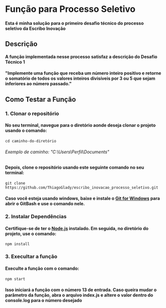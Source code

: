 # Função para Processo Seletivo
#### Esta é minha solução para o primeiro desafio técnico do processo seletivo da Escribo Inovação

## Descrição
#### A função implementada nesse processo satisfaz a descrição do Desafio Técnico 1
#### "Implemente uma função que receba um número inteiro positivo e retorne o somatório de todos os valores inteiros divisíveis por 3 ou 5 que sejam inferiores ao número passado."

## Como Testar a Função
### 1. Clonar o repositório
#### No seu terminal, navegue para o diretório aonde deseja clonar o projeto usando o comando:
```
cd caminho-do-diretório 
```
###### *Exemplo de caminho: "C:\Users\Perfil\Documents"*
#### Depois, clone o repositório usando este seguinte comando no seu terminal:
```
git clone https://github.com/ThiagoGlady/escribo_inovacao_processo_seletivo.git
```
#### Caso você esteja usando windows, baixe e instale o [Git for Windows](https://git-scm.com/download/win) para abrir o GitBash e use o comando nele.

### 2. Instalar Dependências
#### Certifique-se de ter o [Node.js](https://nodejs.org/en/download) instalado. Em seguida, no diretório do projeto, use o comando:
```
npm install
```

### 3. Execultar a função
#### Execulte a função com o comando:
```
npm start
```
#### Isso iniciará a função com o número 13 de entrada. Caso queira mudar o parâmetro da função, abra o arquivo index.js e altere o valor dentro do console.log para o número desejado



